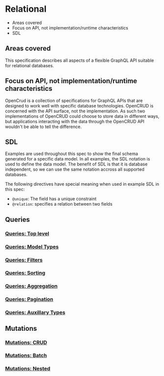 # Relational

* Areas covered
* Focus on API, not implementation/runtime characteristics
* SDL

## Areas covered

This specification describes all aspects of a flexible GraphQL API suitable for relational databases.

## Focus on API, not implementation/runtime characteristics

OpenCrud is a collection of specifications for GraphQL APIs that are designed to work well with specific database technologies. OpenCRUD is concerned with the API surface, not the implementation. As such two implementations of OpenCRUD could choose to store data in different ways, but applications interacting with the data through the OpenCRUD API wouldn't be able to tell the difference.

## SDL

Examples are used throughout this spec to show the final schema generated for a specific data model. In all examples, the SDL notation is used to define the data model. The benefit of SDL is that it is database independent, so we can use the same notation accross all supported databases.

The following directives have special meaning when used in example SDL in this spec:

- `@unique`: The field has a unique constraint
- `@relation`: specifies a relation between two fields

## Queries



### [Queries: Top level](2-2-queries/2-2-1-toplevel.md)

### [Queries: Model Types](2-2-queries/2-2-2-model-types.md)

### [Queries: Filters](2-2-queries/2-2-3-filters.md)

### [Queries: Sorting](2-2-queries/2-2-4-sorting.md)

### [Queries: Aggregation](2-2-queries/2-2-5-aggregation.md)

### [Queries: Pagination](2-2-queries/2-2-6-pagination.md)

### [Queries: Auxillary Types](2-2-queries/2-2-7-auxillary.md)

## Mutations

### [Mutations: CRUD](2-3-mutations/2-3-1-crud.md)

### [Mutations: Batch](2-3-mutations/2-3-2-batch.md)

### [Mutations: Nested](2-3-mutations/2-3-3-nested.md)
